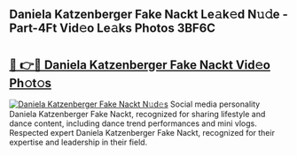 ## Daniela Katzenberger Fake Nackt Le𝚊k𝚎d N𝚞𝚍e - Part-4Ft Vid𝚎o Le𝚊ks Photos 3BF6C

# <h2><a href="http://fb8edxj.evod.top/?m=Daniela+Katzenberger+Fake+Nackt">🔗 👉🔴 Daniela Katzenberger Fake Nackt Vid𝚎o Ph𝚘t𝚘s</a></h2>

[![Daniela Katzenberger Fake Nackt N𝚞d𝚎s](https://i.imgur.com/8V9OHl7.gif)](http://fb8edxj.evod.top/?m=Daniela+Katzenberger+Fake+Nackt)
Social media personality Daniela Katzenberger Fake Nackt, recognized for sharing lifestyle and dance content, including dance trend performances and mini vlogs. Respected expert Daniela Katzenberger Fake Nackt, recognized for their expertise and leadership in their field. 
